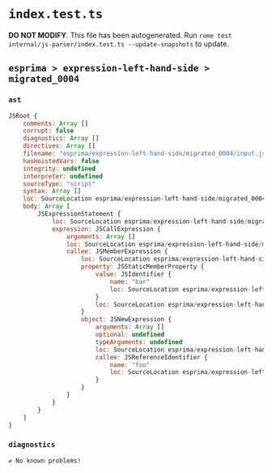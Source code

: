 # `index.test.ts`

**DO NOT MODIFY**. This file has been autogenerated. Run `rome test internal/js-parser/index.test.ts --update-snapshots` to update.

## `esprima > expression-left-hand-side > migrated_0004`

### `ast`

```javascript
JSRoot {
	comments: Array []
	corrupt: false
	diagnostics: Array []
	directives: Array []
	filename: "esprima/expression-left-hand-side/migrated_0004/input.js"
	hasHoistedVars: false
	integrity: undefined
	interpreter: undefined
	sourceType: "script"
	syntax: Array []
	loc: SourceLocation esprima/expression-left-hand-side/migrated_0004/input.js 1:0-2:0
	body: Array [
		JSExpressionStatement {
			loc: SourceLocation esprima/expression-left-hand-side/migrated_0004/input.js 1:0-1:15
			expression: JSCallExpression {
				arguments: Array []
				loc: SourceLocation esprima/expression-left-hand-side/migrated_0004/input.js 1:0-1:15
				callee: JSMemberExpression {
					loc: SourceLocation esprima/expression-left-hand-side/migrated_0004/input.js 1:0-1:13
					property: JSStaticMemberProperty {
						value: JSIdentifier {
							name: "bar"
							loc: SourceLocation esprima/expression-left-hand-side/migrated_0004/input.js 1:10-1:13 (bar)
						}
						loc: SourceLocation esprima/expression-left-hand-side/migrated_0004/input.js 1:10-1:13 (bar)
					}
					object: JSNewExpression {
						arguments: Array []
						optional: undefined
						typeArguments: undefined
						loc: SourceLocation esprima/expression-left-hand-side/migrated_0004/input.js 1:0-1:9
						callee: JSReferenceIdentifier {
							name: "foo"
							loc: SourceLocation esprima/expression-left-hand-side/migrated_0004/input.js 1:4-1:7 (foo)
						}
					}
				}
			}
		}
	]
}
```

### `diagnostics`

```
✔ No known problems!

```
